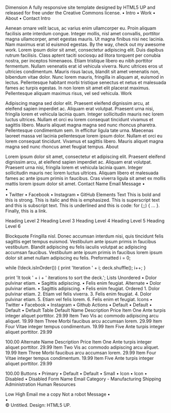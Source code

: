 
Dimension
A fully responsive site template designed by HTML5 UP and released for free under the Creative Commons license.
	•	Intro
	•	Work
	•	About
	•	Contact
Intro

Aenean ornare velit lacus, ac varius enim ullamcorper eu. Proin aliquam facilisis ante interdum congue. Integer mollis, nisl amet convallis, porttitor magna ullamcorper, amet egestas mauris. Ut magna finibus nisi nec lacinia. Nam maximus erat id euismod egestas. By the way, check out my awesome work.
Lorem ipsum dolor sit amet, consectetur adipiscing elit. Duis dapibus rutrum facilisis. Class aptent taciti sociosqu ad litora torquent per conubia nostra, per inceptos himenaeos. Etiam tristique libero eu nibh porttitor fermentum. Nullam venenatis erat id vehicula viverra. Nunc ultrices eros ut ultricies condimentum. Mauris risus lacus, blandit sit amet venenatis non, bibendum vitae dolor. Nunc lorem mauris, fringilla in aliquam at, euismod in lectus. Pellentesque habitant morbi tristique senectus et netus et malesuada fames ac turpis egestas. In non lorem sit amet elit placerat maximus. Pellentesque aliquam maximus risus, vel sed vehicula.
Work

Adipiscing magna sed dolor elit. Praesent eleifend dignissim arcu, at eleifend sapien imperdiet ac. Aliquam erat volutpat. Praesent urna nisi, fringila lorem et vehicula lacinia quam. Integer sollicitudin mauris nec lorem luctus ultrices.
Nullam et orci eu lorem consequat tincidunt vivamus et sagittis libero. Mauris aliquet magna magna sed nunc rhoncus pharetra. Pellentesque condimentum sem. In efficitur ligula tate urna. Maecenas laoreet massa vel lacinia pellentesque lorem ipsum dolor. Nullam et orci eu lorem consequat tincidunt. Vivamus et sagittis libero. Mauris aliquet magna magna sed nunc rhoncus amet feugiat tempus.
About

Lorem ipsum dolor sit amet, consectetur et adipiscing elit. Praesent eleifend dignissim arcu, at eleifend sapien imperdiet ac. Aliquam erat volutpat. Praesent urna nisi, fringila lorem et vehicula lacinia quam. Integer sollicitudin mauris nec lorem luctus ultrices. Aliquam libero et malesuada fames ac ante ipsum primis in faucibus. Cras viverra ligula sit amet ex mollis mattis lorem ipsum dolor sit amet.
Contact
Name 
Email 
Message 
	•	
	•	
	•	Twitter
	•	Facebook
	•	Instagram
	•	GitHub
Elements
Text
This is bold and this is strong. This is italic and this is emphasized. This is superscript text and this is subscript text. This is underlined and this is code: for (;;) { ... }. Finally, this is a link.

Heading Level 2
Heading Level 3
Heading Level 4
Heading Level 5
Heading Level 6

Blockquote
Fringilla nisl. Donec accumsan interdum nisi, quis tincidunt felis sagittis eget tempus euismod. Vestibulum ante ipsum primis in faucibus vestibulum. Blandit adipiscing eu felis iaculis volutpat ac adipiscing accumsan faucibus. Vestibulum ante ipsum primis in faucibus lorem ipsum dolor sit amet nullam adipiscing eu felis.
Preformatted
i = 0;

while (!deck.isInOrder()) {
    print 'Iteration ' + i;
    deck.shuffle();
    i++;
}

print 'It took ' + i + ' iterations to sort the deck.';
Lists
Unordered
	•	Dolor pulvinar etiam.
	•	Sagittis adipiscing.
	•	Felis enim feugiat.
Alternate
	•	Dolor pulvinar etiam.
	•	Sagittis adipiscing.
	•	Felis enim feugiat.
Ordered
	1.	Dolor pulvinar etiam.
	2.	Etiam vel felis viverra.
	3.	Felis enim feugiat.
	4.	Dolor pulvinar etiam.
	5.	Etiam vel felis lorem.
	6.	Felis enim et feugiat.
Icons
	•	Twitter
	•	Facebook
	•	Instagram
	•	Github
Actions
	•	Default
	•	Default
	•	Default
	•	Default
Table
Default
Name
Description
Price
Item One
Ante turpis integer aliquet porttitor.
29.99
Item Two
Vis ac commodo adipiscing arcu aliquet.
19.99
Item Three
Morbi faucibus arcu accumsan lorem.
29.99
Item Four
Vitae integer tempus condimentum.
19.99
Item Five
Ante turpis integer aliquet porttitor.
29.99

100.00
Alternate
Name
Description
Price
Item One
Ante turpis integer aliquet porttitor.
29.99
Item Two
Vis ac commodo adipiscing arcu aliquet.
19.99
Item Three
Morbi faucibus arcu accumsan lorem.
29.99
Item Four
Vitae integer tempus condimentum.
19.99
Item Five
Ante turpis integer aliquet porttitor.
29.99

100.00
Buttons
	•	Primary
	•	Default
	•	Default
	•	Small
	•	Icon
	•	Icon
	•	Disabled
	•	Disabled
Form
Name 
Email 
Category
													-
													Manufacturing
													Shipping
													Administration
													Human Resources
												
Low 
High 
Email me a copy 
Not a robot 
Message 
	•	
	•	
© Untitled. Design: HTML5 UP.

